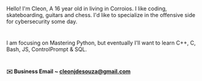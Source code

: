 #
Hello! I'm Cleon,
A 16 year old in living in Corroios.
I like coding, skateboarding, guitars and chess.
I'd like to specialize in the offensive side for cybersecurity some day.

#
I am focusing on Mastering Python, 
but eventually I'll want to learn C++, C, Bash, JS, ControlPrompt & SQL.
#

**✉️ Business Email ~ cleonjdesouza@gmail.com**
#
